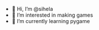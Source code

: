 - 👋 Hi, I’m @sihela
- 👀 I’m interested in making games
- 🌱 I’m currently learning pygame

<!---
sihela/sihela is a ✨ special ✨ repository because its `README.md` (this file) appears on your GitHub profile.
You can click the Preview link to take a look at your changes.
--->
